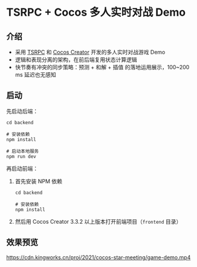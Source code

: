 # TSRPC + Cocos 多人实时对战 Demo

## 介绍

- 采用 [TSRPC](https://tsrpc.cn) 和 [Cocos Creator](https://www.cocos.com/) 开发的多人实时对战游戏 Demo
- 逻辑和表现分离的架构，在前后端复用状态计算逻辑
- 快节奏有冲突的同步策略：预测 + 和解 + 插值 的落地运用展示，100~200 ms 延迟也无感知

## 启动

先启动后端：

```shell
cd backend

# 安装依赖
npm install

# 启动本地服务
npm run dev
```

再启动前端：

1. 首先安装 NPM 依赖
    ```shell
    cd backend

    # 安装依赖
    npm install
    ```
2. 然后用 Cocos Creator 3.3.2 以上版本打开前端项目（`frontend` 目录）

## 效果预览

https://cdn.kingworks.cn/proj/2021/cocos-star-meeting/game-demo.mp4